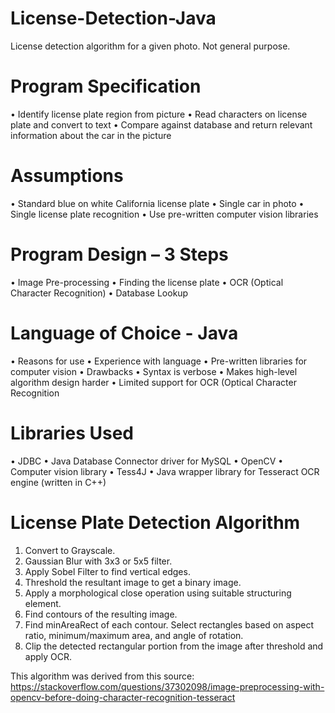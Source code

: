 # License-Detection-Java
License detection algorithm for a given photo. Not general purpose. 

# Program Specification

• Identify license plate region from picture
• Read characters on license plate and convert to text
• Compare against database and return relevant information about the car in the picture 

# Assumptions

• Standard blue on white California license plate 
• Single car in photo
    • Single license plate recognition 
• Use pre-written computer vision libraries 

# Program Design – 3 Steps  

• Image Pre-processing
    • Finding the license plate
• OCR (Optical Character Recognition)
• Database Lookup

# Language of Choice - Java

• Reasons for use
    • Experience with language 
    • Pre-written libraries for computer vision
• Drawbacks
    • Syntax is verbose 
        • Makes high-level algorithm design harder 
    • Limited support for OCR (Optical Character Recognition

# Libraries Used

• JDBC 
    • Java Database Connector driver for MySQL
• OpenCV
    • Computer vision library
• Tess4J
    • Java wrapper library for Tesseract OCR engine (written in C++)
    
# License Plate Detection Algorithm

1. Convert to Grayscale.
2. Gaussian Blur with 3x3 or 5x5 filter.
3. Apply Sobel Filter to find vertical edges.
4. Threshold the resultant image to get a binary image.
5. Apply a morphological close operation using suitable structuring element.
6. Find contours of the resulting image.
7. Find minAreaRect of each contour. Select rectangles based on aspect ratio, minimum/maximum area, and angle of rotation.
8. Clip the detected rectangular portion from the image after threshold and apply OCR.


This algorithm was derived from this source: https://stackoverflow.com/questions/37302098/image-preprocessing-with-opencv-before-doing-character-recognition-tesseract
